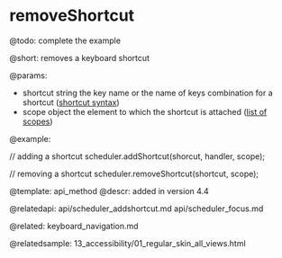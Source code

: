 removeShortcut
=============

@todo:
	complete the example

@short:
	removes a keyboard shortcut

@params:

- shortcut		string		the key name or the name of keys combination for a shortcut (<a href="keyboard_navigation.md#shortcutsyntax">shortcut syntax</a>)
- scope			object		the element to which the shortcut is attached (<a href="keyboard_navigation.md#scopes">list of scopes</a>)


@example:

// adding a shortcut
scheduler.addShortcut(shorcut, handler, scope);

// removing a shortcut
scheduler.removeShortcut(shortcut, scope);

@template:	api_method
@descr:
added in version 4.4

@relatedapi:
api/scheduler_addshortcut.md
api/scheduler_focus.md

@related:
keyboard_navigation.md

@relatedsample:
13_accessibility/01_regular_skin_all_views.html

